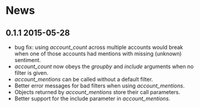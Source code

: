 # News

## 0.1.1 2015-05-28
* bug fix: using *account_count* across multiple accounts would break when
  one of those accounts had mentions with missing (unknown) sentiment.
* *account_count* now obeys the *groupby* and *include* arguments when no
  filter is given.
* *account_mentions* can be called without a default filter.
* Better error messages for bad filters when using *account_mentions*.
* Objects returned by *account_mentions* store their call parameters.
* Better support for the include parameter in *account_mentions*.
